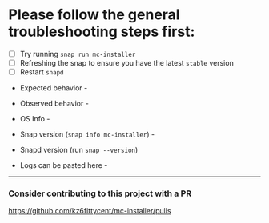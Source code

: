 # Please follow the general troubleshooting steps first:

- [ ] Try running `snap run mc-installer`
- [ ] Refreshing the snap to ensure you have the latest `stable` version
- [ ] Restart `snapd`

* Expected behavior -


* Observed behavior - 


* OS Info -


* Snap version (`snap info mc-installer`) - 


* Snapd version (run `snap --version`) 


* Logs can be pasted here - 


---

### Consider contributing to this project with a PR ###

https://github.com/kz6fittycent/mc-installer/pulls 
